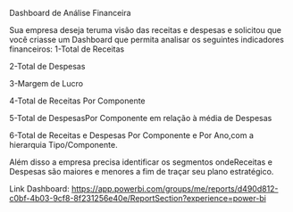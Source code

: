 Dashboard de Análise Financeira

Sua empresa deseja teruma visão das receitas e despesas e solicitou que você criasse um Dashboard que permita analisar os seguintes indicadores financeiros:
1-Total de Receitas

2-Total de Despesas

3-Margem de Lucro

4-Total de Receitas Por Componente

5-Total de DespesasPor Componente em relação à média de Despesas

6-Total  de  Receitas e  Despesas Por  Componente  e  Por  Ano,com  a  hierarquia Tipo/Componente.

Além disso a empresa precisa identificar os segmentos ondeReceitas e Despesas são maiores e menores a fim de traçar seu plano estratégico.


Link Dashboard: https://app.powerbi.com/groups/me/reports/d490d812-c0bf-4b03-9cf8-8f231256e40e/ReportSection?experience=power-bi
